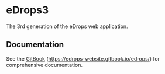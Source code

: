# eDrops3
The 3rd generation of the eDrops web application.

## Documentation

See the [GitBook](https://edrops-website.gitbook.io/edrops/) (https://edrops-website.gitbook.io/edrops/) for comprehensive documentation.

